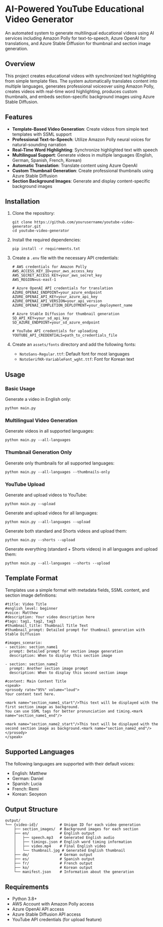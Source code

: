 # AI-Powered YouTube Educational Video Generator

An automated system to generate multilingual educational videos using AI services including Amazon Polly for text-to-speech, Azure OpenAI for translations, and Azure Stable Diffusion for thumbnail and section image generation.

## Overview

This project creates educational videos with synchronized text highlighting from simple template files. The system automatically translates content into multiple languages, generates professional voiceover using Amazon Polly, creates videos with real-time word highlighting, produces custom thumbnails, and embeds section-specific background images using Azure Stable Diffusion.

## Features

- **Template-Based Video Generation**: Create videos from simple text templates with SSML support
- **Professional Text-to-Speech**: Utilize Amazon Polly neural voices for natural-sounding narration
- **Real-Time Word Highlighting**: Synchronize highlighted text with speech
- **Multilingual Support**: Generate videos in multiple languages (English, German, Spanish, French, Korean)
- **Automatic Translation**: Translate content using Azure OpenAI
- **Custom Thumbnail Generation**: Create professional thumbnails using Azure Stable Diffusion
- **Section Background Images**: Generate and display content-specific background images

## Installation

1. Clone the repository:

   ```
   git clone https://github.com/yourusername/youtube-video-generator.git
   cd youtube-video-generator
   ```

2. Install the required dependencies:

   ```
   pip install -r requirements.txt
   ```

3. Create a `.env` file with the necessary API credentials:

   ```
   # AWS credentials for Amazon Polly
   AWS_ACCESS_KEY_ID=your_aws_access_key
   AWS_SECRET_ACCESS_KEY=your_aws_secret_key
   AWS_REGION=us-east-1

   # Azure OpenAI API credentials for translation
   AZURE_OPENAI_ENDPOINT=your_azure_endpoint
   AZURE_OPENAI_API_KEY=your_azure_api_key
   AZURE_OPENAI_API_VERSION=your_api_version
   AZURE_OPENAI_COMPLETION_DEPLOYMENT=your_deployment_name

   # Azure Stable Diffusion for thumbnail generation
   SD_API_KEY=your_sd_api_key
   SD_AZURE_ENDPOINT=your_sd_azure_endpoint

   # YouTube API credentials for uploading
   YOUTUBE_API_CREDENTIALS=path_to_credentials_file
   ```

4. Create an `assets/fonts` directory and add the following fonts:
   - `NotoSans-Regular.ttf`: Default font for most languages
   - `NotoSerifKR-VariableFont_wght.ttf`: Font for Korean text

## Usage

### Basic Usage

Generate a video in English only:

```
python main.py
```

### Multilingual Video Generation

Generate videos in all supported languages:

```
python main.py --all-languages
```

### Thumbnail Generation Only

Generate only thumbnails for all supported languages:

```
python main.py --all-languages --thumbnails-only
```

### YouTube Upload

Generate and upload videos to YouTube:

```
python main.py --upload
```

Generate and upload videos for all languages:

```
python main.py --all-languages --upload
```

Generate both standard and Shorts videos and upload them:

```
python main.py --shorts --upload
```

Generate everything (standard + Shorts videos) in all languages and upload them:

```
python main.py --all-languages --shorts --upload
```

## Template Format

Templates use a simple format with metadata fields, SSML content, and section image definitions:

```
#title: Video Title
#english_level: beginner
#voice: Matthew
#description: Your video description here
#tags: tag1, tag2, tag3
#thumbnail_title: Thumbnail Title Text
#thumbnail_prompt: Detailed prompt for thumbnail generation with Stable Diffusion

#images_scenario:
- section: section_name1
  prompt: Detailed prompt for section image generation
  description: When to display this section image

- section: section_name2
  prompt: Another section image prompt
  description: When to display this second section image

#content: Main Content Title
<speak>
<prosody rate="95%" volume="loud">
Your content text here.

<mark name="section_name1_start"/>This text will be displayed with the first section image as background.
You can use SSML tags for better pronunciation and timing.<mark name="section_name1_end"/>

<mark name="section_name2_start"/>This text will be displayed with the second section image as background.<mark name="section_name2_end"/>
</prosody>
</speak>
```

## Supported Languages

The following languages are supported with their default voices:

- English: Matthew
- German: Daniel
- Spanish: Lucia
- French: Remi
- Korean: Seoyeon

## Output Structure

```
output/
└── {video-id}/          # Unique ID for each video generation
    ├── section_images/  # Background images for each section
    ├── en/              # English output
    │   ├── speech.mp3   # Generated English audio
    │   ├── timings.json # English word timing information
    │   ├── video.mp4    # Final English video
    │   └── thumbnail.jpg # Generated English thumbnail
    ├── de/              # German output
    ├── es/              # Spanish output
    ├── fr/              # French output
    ├── ko/              # Korean output
    └── manifest.json    # Information about the generation
```

## Requirements

- Python 3.8+
- AWS Account with Amazon Polly access
- Azure OpenAI API access
- Azure Stable Diffusion API access
- YouTube API credentials (for upload feature)
